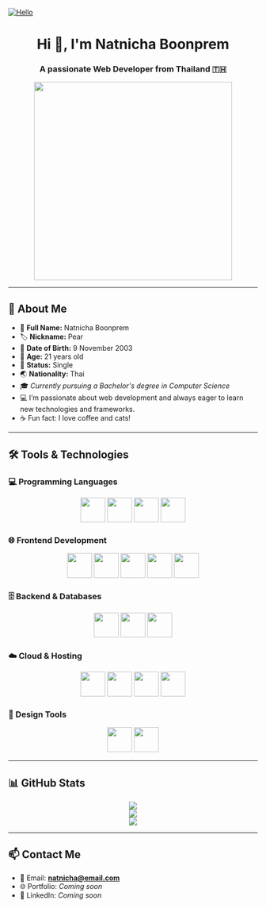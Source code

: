[![Hello](https://img.shields.io/badge/Hello-👋%20I'm%20Natnicha-ff69b4?style=for-the-badge)](https://github.com/natnicha326)

<h1 align="center">Hi 👋, I'm Natnicha Boonprem</h1>
<h3 align="center">A passionate Web Developer from Thailand 🇹🇭</h3>

<p align="center">
  <img src="https://mustafagunaydin.dev/images/dev.gif" width="400"/>
</p>

---

## 👩 About Me

- 👧 **Full Name:** Natnicha Boonprem  
- 🏷️ **Nickname:** Pear  
- 🎂 **Date of Birth:** 9 November 2003  
- 🎈 **Age:** 21 years old  
- 💍 **Status:** Single  
- 🌏 **Nationality:** Thai  
- 🎓 *Currently pursuing a Bachelor's degree in Computer Science*  
- 💻 I’m passionate about web development and always eager to learn new technologies and frameworks.  
- ☕ Fun fact: I love coffee and cats!  

---

## 🛠️ Tools & Technologies

### 💻 Programming Languages
<p align="center">
  <img src="https://cdn.svgporn.com/logos/python.svg" width="50" />
  <img src="https://cdn.svgporn.com/logos/java.svg" width="50" />
  <img src="https://cdn.svgporn.com/logos/javascript.svg" width="50" />
  <img src="https://upload.wikimedia.org/wikipedia/commons/2/27/PHP-logo.svg" width="50" />
</p>

### 🌐 Frontend Development
<p align="center">
  <img src="https://cdn.svgporn.com/logos/html-5.svg" width="50" />
  <img src="https://cdn.svgporn.com/logos/css-3.svg" width="50" />
  <img src="https://cdn.svgporn.com/logos/react.svg" width="50" />
  <img src="https://upload.wikimedia.org/wikipedia/commons/9/95/Vue.js_Logo_2.svg" width="50" />
  <img src="https://cdn.svgporn.com/logos/bootstrap.svg" width="50" />
</p>

### 🗄️ Backend & Databases
<p align="center">
  <img src="https://upload.wikimedia.org/wikipedia/commons/2/29/Postgresql_elephant.svg" width="50" />
  <img src="https://www.vectorlogo.zone/logos/mysql/mysql-horizontal.svg" height="50" />
  <img src="https://miro.medium.com/v2/resize:fit:512/1*doAg1_fMQKWFoub-6gwUiQ.png" width="50" />
</p>

### ☁️ Cloud & Hosting
<p align="center">
  <img src="https://cdn.worldvectorlogo.com/logos/google-cloud-1.svg" width="50" />
  <img src="https://www.vectorlogo.zone/logos/amazon_aws/amazon_aws-icon.svg" width="50" />
  <img src="https://www.vectorlogo.zone/logos/netlify/netlify-icon.svg" width="50" />
  <img src="https://www.vectorlogo.zone/logos/github/github-icon.svg" width="50" />
</p>

### 🎨 Design Tools
<p align="center">
  <img src="https://www.vectorlogo.zone/logos/figma/figma-icon.svg" width="50" />
  <img src="https://www.vectorlogo.zone/logos/canva/canva-icon.svg" width="50" />
</p>

---

## 📊 GitHub Stats

<p align="center">
  <img src="https://github-readme-stats.vercel.app/api?username=natnicha326&show_icons=true&theme=radical" />
  <br>
  <img src="https://github-readme-stats.vercel.app/api/top-langs/?username=natnicha326&layout=compact&theme=radical" />
  <br>
  <img src="https://github-readme-streak-stats.herokuapp.com/?user=natnicha326&theme=radical" />
</p>

---

## 📫 Contact Me

- 📧 Email: **natnicha@email.com**  
- 🌐 Portfolio: *Coming soon*  
- 💼 LinkedIn: *Coming soon*  
